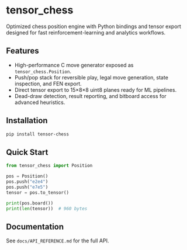 
# tensor_chess

Optimized chess position engine with Python bindings and tensor export designed for fast reinforcement-learning and analytics workflows.

## Features
- High-performance C move generator exposed as `tensor_chess.Position`.
- Push/pop stack for reversible play, legal move generation, state inspection, and FEN export.
- Direct tensor export to 15×8×8 uint8 planes ready for ML pipelines.
- Dead-draw detection, result reporting, and bitboard access for advanced heuristics.

## Installation
```bash
pip install tensor-chess
```

## Quick Start
```python
from tensor_chess import Position

pos = Position()
pos.push("e2e4")
pos.push("e7e5")
tensor = pos.to_tensor()

print(pos.board())
print(len(tensor))  # 960 bytes
```

## Documentation
See `docs/API_REFERENCE.md` for the full API.
